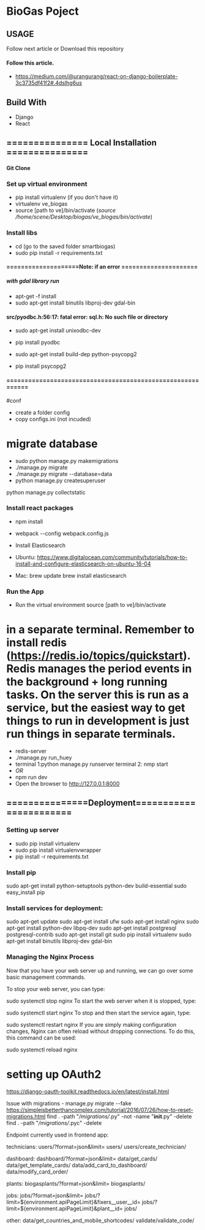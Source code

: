 # BioGas Poject

## USAGE
Follow next article or Download this repository

#### Follow this article.
* https://medium.com/@urangurang/react-on-django-boilerplate-3c3735df41f2#.4dslhg6us

## Build With
* Django
* React

## =============== Local Installation ===============
#### Git Clone


### Set up virtual environment
* pip install virtualenv (if you don't have it)
* virtualenv ve_biogas
* source [path to ve]/bin/activate
(*source /home/scene/Desktop/biogas/ve_biogas/bin/activate*)

### Install libs
* cd (go to the saved folder smartbiogas)
* sudo pip install -r requirements.txt

#### ====================Note: if an error =====================
##### with gdal library run
* apt-get -f install
* sudo apt-get install binutils libproj-dev gdal-bin

####  src/pyodbc.h:56:17: fatal error: sql.h: No such file or directory
* sudo apt-get install unixodbc-dev
* pip install pyodbc

* sudo apt-get install build-dep python-psycopg2
* pip install psycopg2 
#### =========================================================== 

#conf
* create a folder config
* copy configs.ini (not incuded)

# migrate database
* sudo python manage.py makemigrations
* ./manage.py migrate 
* ./manage.py migrate --database=data 
* python manage.py createsuperuser

python manage.py collectstatic

### Install react packages
* npm install
* webpack --config webpack.config.js

* Install Elasticsearch
* Ubuntu: https://www.digitalocean.com/community/tutorials/how-to-install-and-configure-elasticsearch-on-ubuntu-16-04
* Mac:
brew update
brew install elasticsearch

### Run the App
* Run the virtual environment source [path to ve]/bin/activate
# in a separate terminal. Remember to install redis (https://redis.io/topics/quickstart). Redis manages the period events in the background + long running tasks. On the server this is run as a service, but the easiest way to get things to run in development is just run things in separate terminals.
* redis-server
* ./manage.py run_huey 
* terminal 1:python manage.py runserver  terminal 2: nmp start
* _OR_
* npm run dev
* Open the browser to http://127.0.0.1:8000


## ===============Deployment=======================
### Setting up server
* sudo pip install virtualenv
* sudo pip install virtualenvwrapper
* pip install -r requirements.txt


### Install pip
sudo apt-get install python-setuptools python-dev build-essential
sudo easy_install pip

### Install services for deployment:
sudo apt-get update
sudo apt-get install ufw
sudo apt-get install nginx
sudo apt-get install python-dev libpq-dev
sudo apt-get install postgresql postgresql-contrib
sudo apt-get install git
sudo pip install virtualenv
sudo apt-get install binutils libproj-dev gdal-bin

### Managing the Nginx Process
Now that you have your web server up and running, we can go over some basic management commands.

To stop your web server, you can type:

sudo systemctl stop nginx
To start the web server when it is stopped, type:

sudo systemctl start nginx
To stop and then start the service again, type:

sudo systemctl restart nginx
If you are simply making configuration changes, Nginx can often reload without dropping connections. To do this, this command can be used:

sudo systemctl reload nginx

# setting up OAuth2
https://django-oauth-toolkit.readthedocs.io/en/latest/install.html

Issue with migrations -
manage.py migrate --fake
https://simpleisbetterthancomplex.com/tutorial/2016/07/26/how-to-reset-migrations.html
find . -path "*/migrations/*.py" -not -name "__init__.py" -delete
find . -path "*/migrations/*.pyc"  -delete

Endpoint currently used in frontend app:

technicians: users/?format=json&limit=
             users/
             users/create_technician/

dashboard: dashboard/?format=json&limit=
            data/get_cards/
            data/get_template_cards/
            data/add_card_to_dashboard/
            data/modify_card_order/

plants: biogasplants/?format=json&limit=
        biogasplants/

jobs: jobs/?format=json&limit=
      jobs/?limit=${environment.apiPageLimit}&fixers__user__id=
      jobs/?limit=${environment.apiPageLimit}&plant__id=
      jobs/

other:  data/get_countries_and_mobile_shortcodes/
        validate/validate_code/

